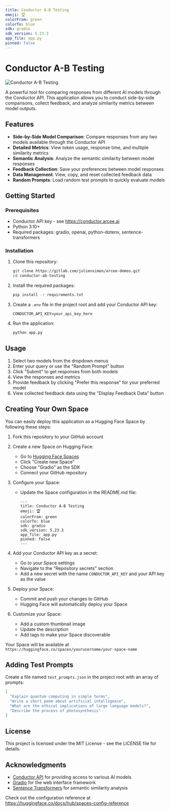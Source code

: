 ```yaml
---
title: Conductor A-B Testing
emoji: 🏆
colorFrom: green
colorTo: blue
sdk: gradio
sdk_version: 5.23.3
app_file: app.py
pinned: false
---
```


# Conductor A-B Testing

![Conductor A-B Testing](https://img.shields.io/badge/Conductor-A--B%20Testing-green)

A powerful tool for comparing responses from different AI models through the Conductor API. This application allows you to conduct side-by-side comparisons, collect feedback, and analyze similarity metrics between model outputs.

## Features

- **Side-by-Side Model Comparison**: Compare responses from any two models available through the Conductor API
- **Detailed Metrics**: View token usage, response time, and multiple similarity metrics
- **Semantic Analysis**: Analyze the semantic similarity between model responses
- **Feedback Collection**: Save your preferences between model responses
- **Data Management**: View, copy, and reset collected feedback data
- **Random Prompts**: Load random test prompts to quickly evaluate models

## Getting Started

### Prerequisites

- Conductor API key - see https://conductor.arcee.ai
- Python 3.10+
- Required packages: gradio, openai, python-dotenv, sentence-transformers

### Installation

1. Clone this repository:
   ```bash
   git clone https://gitlab.com/juliensimon/arcee-demos.git
   cd conductor-ab-testing
   ```

2. Install the required packages:
   ```bash
   pip install -r requirements.txt
   ```

3. Create a `.env` file in the project root and add your Conductor API key:
   ```
   CONDUCTOR_API_KEY=your_api_key_here
   ```

4. Run the application:
   ```bash
   python app.py
   ```

## Usage

1. Select two models from the dropdown menus
2. Enter your query or use the "Random Prompt" button
3. Click "Submit" to get responses from both models
4. View the responses and metrics
5. Provide feedback by clicking "Prefer this response" for your preferred model
6. View collected feedback data using the "Display Feedback Data" button

## Creating Your Own Space

You can easily deploy this application as a Hugging Face Space by following these steps:

1. Fork this repository to your GitHub account

2. Create a new Space on Hugging Face:
   - Go to [Hugging Face Spaces](https://huggingface.co/spaces)
   - Click "Create new Space"
   - Choose "Gradio" as the SDK
   - Connect your GitHub repository

3. Configure your Space:
   - Update the Space configuration in the README.md file:
     ```
     ---
     title: Conductor A-B Testing
     emoji: 🏆
     colorFrom: green
     colorTo: blue
     sdk: gradio
     sdk_version: 5.23.3
     app_file: app.py
     pinned: false
     ---
     ```

4. Add your Conductor API key as a secret:
   - Go to your Space settings
   - Navigate to the "Repository secrets" section
   - Add a new secret with the name `CONDUCTOR_API_KEY` and your API key as the value

5. Deploy your Space:
   - Commit and push your changes to GitHub
   - Hugging Face will automatically deploy your Space

6. Customize your Space:
   - Add a custom thumbnail image
   - Update the description
   - Add tags to make your Space discoverable

Your Space will be available at `https://huggingface.co/spaces/yourusername/your-space-name`

## Adding Test Prompts

Create a file named `test_prompts.json` in the project root with an array of prompts:

```json
[
  "Explain quantum computing in simple terms",
  "Write a short poem about artificial intelligence",
  "What are the ethical implications of large language models?",
  "Describe the process of photosynthesis"
]
```

## License

This project is licensed under the MIT License - see the LICENSE file for details.

## Acknowledgments

- [Conductor API](https://conductor.arcee.ai) for providing access to various AI models
- [Gradio](https://gradio.app/) for the web interface framework
- [Sentence Transformers](https://www.sbert.net/) for semantic similarity analysis

Check out the configuration reference at https://huggingface.co/docs/hub/spaces-config-reference
